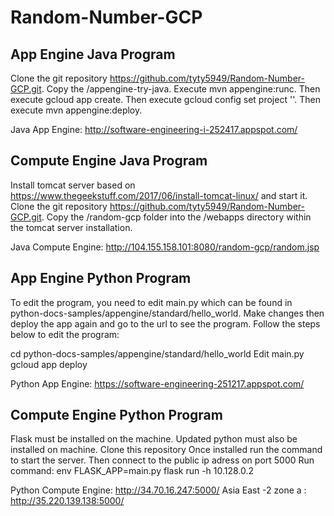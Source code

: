 # Random-Number-GCP

## App Engine Java Program

Clone the git repository https://github.com/tyty5949/Random-Number-GCP.git.
Copy the /appengine-try-java.
Execute mvn appengine:runc. Then execute gcloud app create. Then execute gcloud config set project '<your project name>'.
Then execute mvn appengine:deploy.


Java App Engine: http://software-engineering-i-252417.appspot.com/

## Compute Engine Java Program

Install tomcat server based on https://www.thegeekstuff.com/2017/06/install-tomcat-linux/ and start it.
Clone the git repository https://github.com/tyty5949/Random-Number-GCP.git. Copy the /random-gcp folder into the
/webapps directory within the tomcat server installation.

Java Compute Engine: http://104.155.158.101:8080/random-gcp/random.jsp

## App Engine Python Program

To edit the program, you need to edit main.py which can be found in
python-docs-samples/appengine/standard/hello_world. Make changes then
deploy the app again and go to the url to see the program. Follow the
steps below to edit the program:

cd python-docs-samples/appengine/standard/hello_world
Edit main.py
gcloud app deploy


Python App Engine: https://software-engineering-251217.appspot.com/

## Compute Engine Python Program

Flask must be installed on the machine. 
Updated python must also be installed on machine.
Clone this repository
Once installed run the command to start the server.
Then connect to the public ip adress on port 5000
Run command: env FLASK_APP=main.py flask run -h 10.128.0.2


Python Compute Engine: http://34.70.16.247:5000/
Asia East -2 zone a  : http://35.220.139.138:5000/
